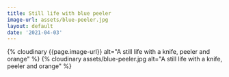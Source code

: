 ```yaml
---
title: Still life with blue peeler
image-url: assets/blue-peeler.jpg
layout: default
date: '2021-04-03'
---
```


<div>
{% cloudinary {{page.image-url}} alt="A still life with a knife, peeler and orange" %}
{% cloudinary assets/blue-peeler.jpg alt="A still life with a knife, peeler and orange" %}
</div>